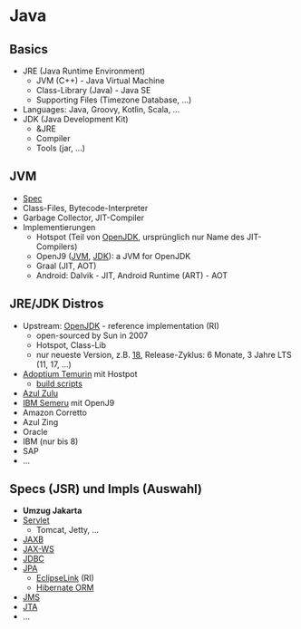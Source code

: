 # Java

## Basics
* JRE (Java Runtime Environment)
    * JVM (C++) - Java Virtual Machine
    * Class-Library (Java) - Java SE
    * Supporting Files (Timezone Database, ...)
* Languages: Java, Groovy, Kotlin, Scala, ...
* JDK (Java Development Kit)
    * &JRE
    * Compiler
    * Tools (jar, ...)

## JVM 
* [Spec](https://docs.oracle.com/javase/specs/index.html)
* Class-Files, Bytecode-Interpreter
* Garbage Collector, JIT-Compiler
* Implementierungen
    * Hotspot (Teil von [OpenJDK](https://github.com/openjdk/jdk), ursprünglich nur Name des JIT-Compilers)
    * OpenJ9 ([JVM](https://github.com/eclipse-openj9/openj9), [JDK](https://github.com/ibmruntimes/openj9-openjdk-jdk)): a JVM for OpenJDK
    * Graal (JIT, AOT)
    * Android: Dalvik - JIT, Android Runtime (ART) - AOT

## JRE/JDK Distros
* Upstream: [OpenJDK](https://github.com/openjdk/jdk) - reference implementation (RI)
    * open-sourced by Sun in 2007
    * Hotspot, Class-Lib
    * nur neueste Version, z.B. [18](https://jdk.java.net/18/), Release-Zyklus: 6 Monate, 3 Jahre LTS (11, 17, ...)
* [Adoptium Temurin](https://adoptium.net/temurin/releases) mit Hostpot
    * [build scripts](https://github.com/adoptium/temurin-build)
* [Azul Zulu](https://www.azul.com/downloads/?package=jdk#download-openjdk)
* [IBM Semeru](https://developer.ibm.com/languages/java/semeru-runtimes/downloads/) mit OpenJ9
* Amazon Corretto
* Azul Zing
* Oracle
* IBM (nur bis 8)
* SAP
* ...

## Specs (JSR) und Impls (Auswahl)
* **Umzug Jakarta**
* [Servlet](https://jcp.org/en/jsr/detail?id=340)
    * Tomcat, Jetty, ...
* [JAXB](https://jcp.org/en/jsr/detail?id=222)
* [JAX-WS](https://jcp.org/en/jsr/detail?id=224)
* [JDBC](https://jcp.org/en/jsr/detail?id=221)
* [JPA](https://jcp.org/en/jsr/detail?id=338)
    * [EclipseLink](https://www.eclipse.org/eclipselink/) (RI)
    * [Hibernate ORM](https://hibernate.org/orm/)
* [JMS](https://jcp.org/en/jsr/detail?id=343)
* [JTA](https://jcp.org/en/jsr/detail?id=907)
* ...
